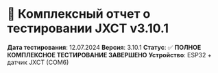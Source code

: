 # 🧪 Комплексный отчет о тестировании JXCT v3.10.1

**Дата тестирования**: 12.07.2024
**Версия**: 3.10.1
**Статус**: ✅ **ПОЛНОЕ КОМПЛЕКСНОЕ ТЕСТИРОВАНИЕ ЗАВЕРШЕНО**
**Устройство**: ESP32 + датчик JXCT (COM6) 